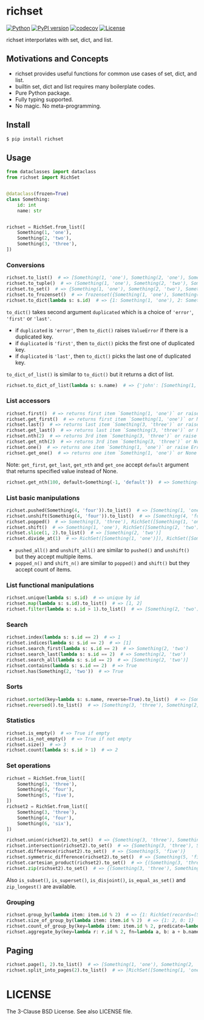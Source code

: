 # richset

[![Python](https://img.shields.io/pypi/pyversions/richset.svg)](https://badge.fury.io/py/richset)
[![PyPI version](https://img.shields.io/pypi/v/richset.svg)](https://pypi.python.org/pypi/richset/)
[![codecov](https://codecov.io/gh/kitsuyui/python-richset/branch/main/graph/badge.svg?token=LH210UT9Q0)](https://codecov.io/gh/kitsuyui/python-richset)
[![License](https://img.shields.io/badge/License-BSD%203--Clause-blue.svg)](https://opensource.org/licenses/BSD-3-Clause)

richset interporlates with set, dict, and list.

## Motivations and Concepts

- richset provides useful functions for common use cases of set, dict, and list.
- builtin set, dict and list requires many boilerplate codes.
- Pure Python package.
- Fully typing supported.
- No magic. No meta-programming.

## Install

```sh
$ pip install richset
```

## Usage

```python
from dataclasses import dataclass
from richset import RichSet


@dataclass(frozen=True)
class Something:
    id: int
    name: str


richset = RichSet.from_list([
    Something(1, 'one'),
    Something(2, 'two'),
    Something(3, 'three'),
])
```

### Conversions

```python
richset.to_list()  # => [Something(1, 'one'), Something(2, 'one'), Something(3, 'three')]
richset.to_tuple()  # => (Something(1, 'one'), Something(2, 'two'), Something(3, 'three'))
richset.to_set()  # => {Something(1, 'one'), Something(2, 'two'), Something(3, 'three')}
richset.to_frozenset()  # => frozenset({Something(1, 'one'), Something(2, 'two'), Something(3, 'three')})
richset.to_dict(lambda s: s.id)  # => {1: Something(1, 'one'), 2: Something(2, 'two'), 3: Something(3, 'three')}
```

`to_dict()` takes second argument `duplicated` which is a choice of `'error'`, `'first'` or `'last'`.

- if `duplicated` is `'error'`, then `to_dict()` raises `ValueError` if there is a duplicated key.
- if `duplicated` is `'first'`, then `to_dict()` picks the first one of duplicated key.
- if `duplicated` is `'last'`, then `to_dict()` picks the last one of duplicated key.

`to_dict_of_list()` is similar to `to_dict()` but it returns a dict of list.

```python
richset.to_dict_of_list(lambda s: s.name)  # => {'john': [Something(1, 'john'), Something(2, 'john')], 'jane': [Something(3, 'jane')]}
```

### List accessors

```python
richset.first()  # => returns first item `Something(1, 'one')` or raise Error (if empty)
richset.get_first()  # => returns first item `Something(1, 'one')` or None (if empty)
richset.last()  # => returns last item `Something(3, 'three')` or raise Error (if empty)
richset.get_last()  # => returns last item `Something(3, 'three')` or None (if empty)
richset.nth(2)  # => returns 3rd item `Something(3, 'three')` or raise Error (if empty)
richset.get_nth(2)  # => returns 3rd item `Something(3, 'three')` or None (if empty)
richset.one()  # => returns one item `Something(1, 'one')` or raise Error (if empty)
richset.get_one()  # => returns one item `Something(1, 'one')` or None (if empty)
```

Note: `get_first`, `get_last`, `get_nth` and `get_one` accept `default` argument that returns specified value instead of None.

```python
richset.get_nth(100, default=Something(-1, 'default'))  # => Something(-1, 'default')
```

### List basic manipulations

```python
richset.pushed(Something(4, 'four')).to_list()  # => [Something(1, 'one'), Something(2, 'two'), Something(3, 'three'), Something(4, 'four')]
richset.unshift(Something(4, 'four')).to_list()  # => [Something(4, 'four'), Something(1, 'one'), Something(2, 'two'), Something(3, 'three')]
richset.popped()  # => Something(3, 'three'), RichSet([Something(1, 'one'), Something(2, 'two')])
richset.shift()  # => Something(1, 'one'), RichSet([Something(2, 'two'), Something(3, 'three')])
richset.slice(1, 2).to_list()  # => [Something(2, 'two')]
richset.divide_at(1)  # => RichSet([Something(1, 'one')]), RichSet([Something(2, 'two'), Something(3, 'three')])
```

- `pushed_all()` and `unshift_all()` are similar to `pushed()` and `unshift()` but they accept multiple items.
- `popped_n()` and `shift_n()` are similar to `popped()` and `shift()` but they accept count of items.

### List functional manipulations

```python
richset.unique(lambda s: s.id)  # => unique by id
richset.map(lambda s: s.id).to_list()  # => [1, 2]
richset.filter(lambda s: s.id > 1).to_list()  # => [Something(2, 'two'), Something(3, 'three')]
```

### Search

```python
richset.index(lambda s: s.id == 2)  # => 1
richset.indices(lambda s: s.id == 2)  # => [1]
richset.search_first(lambda s: s.id == 2)  # => Something(2, 'two')
richset.search_last(lambda s: s.id == 2)  # => Something(2, 'two')
richset.search_all(lambda s: s.id == 2)  # => [Something(2, 'two')]
richset.contains(lambda s: s.id == 2)  # => True
richset.has(Something(2, 'two'))  # => True
```

### Sorts

```python
richset.sorted(key=lambda s: s.name, reverse=True).to_list()  # => [Something(2, 'two'), Something(3, 'three'), Something(1, 'one')]
richset.reversed().to_list()  # => [Something(3, 'three'), Something(2, 'two'), Something(1, 'one')]
```

### Statistics

```python
richset.is_empty()  # => True if empty
richset.is_not_empty()  # => True if not empty
richset.size()  # => 3
richset.count(lambda s: s.id > 1)  # => 2
```

### Set operations

```python
richset = RichSet.from_list([
    Something(3, 'three'),
    Something(4, 'four'),
    Something(5, 'five'),
])
richset2 = RichSet.from_list([
    Something(3, 'three'),
    Something(4, 'four'),
    Something(6, 'six'),
])
```

```python
richset.union(richset2).to_set()  # => {Something(3, 'three'), Something(4, 'four'), Something(5, 'five'), Something(6, 'six')}
richset.intersection(richset2).to_set()  # => {Something(3, 'three'), Something(4, 'four')}
richset.difference(richset2).to_set()  # => {Something(5, 'five')}
richset.symmetric_difference(richset2).to_set()  # => {Something(5, 'five'), Something(6, 'six')}
richset.cartesian_product(richset2).to_set()  # => {(Something(3, 'three'), Something(3, 'three')), (Something(3, 'three'), Something(4, 'four')), (Something(3, 'three'), Something(6, 'six')), (Something(4, 'four'), Something(3, 'three')), (Something(4, 'four'), Something(4, 'four')), (Something(4, 'four'), Something(6, 'six')), (Something(5, 'five'), Something(3, 'three')), (Something(5, 'five'), Something(4, 'four')), (Something(5, 'five'), Something(6, 'six'))}
richset.zip(richset2).to_set()  # => {(Something(3, 'three'), Something(3, 'three')), (Something(4, 'four'), Something(4, 'four')), (Something(5, 'five'), Something(6, 'six')}
```

Also `is_subset()`, `is_superset()`, `is_disjoint()`, `is_equal_as_set()` and `zip_longest()` are available.

### Grouping

```python
richset.group_by(lambda item: item.id % 2)  # => {1: RichSet(records=(Something(id=1, name='one'), Something(id=3, name='three'))), 0: RichSet(records=(Something(id=2, name='two'),))}
richset.size_of_group_by(lambda item: item.id % 2)  # => {1: 2, 0: 1}
richset.count_of_group_by(key=lambda item: item.id % 2, predicate=lambda item: item.name.startswith('t'))  # => {1: 1, 0: 1}
richset.aggregate_by(key=lambda r: r.id % 2, fn=lambda a, b: a + b.name, initial='')  # => {1: 'onethree', 0: 'two'}
```

## Paging

```python
richset.page(1, 2).to_list()  # => [Something(1, 'one'), Something(2, 'two')]
richset.split_into_pages(2).to_list()  # => [RichSet([Something(1, 'one'), Something(2, 'two')]), RichSet([Something(3, 'three')])]
```

# LICENSE

The 3-Clause BSD License. See also LICENSE file.
